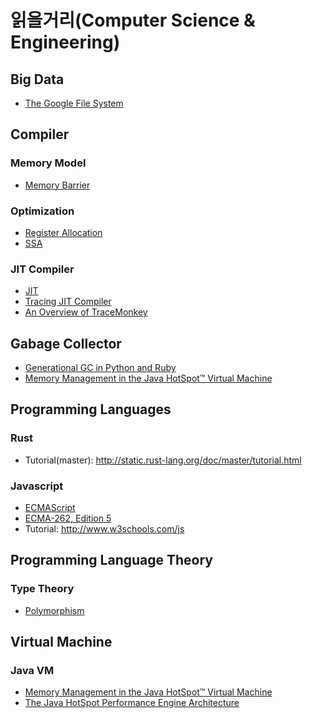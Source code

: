 # 읽을거리(Computer Science & Engineering)

## Big Data
* [The Google File System]


## Compiler

### Memory Model
* [Memory Barrier]

### Optimization
* [Register Allocation]
* [SSA]

### JIT Compiler
* [JIT]
* [Tracing JIT Compiler]
 * [An Overview of TraceMonkey]


## Gabage Collector
* [Generational GC in Python and Ruby]
* [Memory Management in the Java HotSpot™ Virtual Machine]


## Programming Languages

### Rust
* Tutorial(master): http://static.rust-lang.org/doc/master/tutorial.html

### Javascript
* [ECMAScript]
 * [ECMA-262, Edition 5]
* Tutorial: http://www.w3schools.com/js


## Programming Language Theory

### Type Theory
* [Polymorphism]


## Virtual Machine

### Java VM
* [Memory Management in the Java HotSpot™ Virtual Machine]
* [The Java HotSpot Performance Engine Architecture]


[An Overview of TraceMonkey]: https://hacks.mozilla.org/2009/07/tracemonkey-overview/

[ECMAScript]: http://www.ecmascript.org
[ECMA-262, Edition 5]: http://www.ecma-international.org/publications/files/ECMA-ST/Ecma-262.pdf

[Generational GC in Python and Ruby]: http://patshaughnessy.net/2013/10/30/generational-gc-in-python-and-ruby

[Memory Barrier]: http://en.wikipedia.org/wiki/Memory_barrier
[Memory Management in the Java HotSpot™ Virtual Machine]: http://www.oracle.com/technetwork/java/javase/memorymanagement-whitepaper-150215.pdf

[JIT]: http://en.wikipedia.org/wiki/Just-in-time_compilation

[Polymorphism]: http://en.wikipedia.org/wiki/Polymorphism_(computer_science)

[Register Allocation]: http://en.wikipedia.org/wiki/Register_allocation

[SSA]: http://en.wikipedia.org/wiki/Static_single_assignment_form

[The Google File System]: http://static.googleusercontent.com/media/research.google.com/ko//archive/gfs-sosp2003.pdf
[The Java HotSpot Performance Engine Architecture]: http://www.oracle.com/technetwork/java/whitepaper-135217.html
[Tracing JIT Compiler]: http://en.wikipedia.org/wiki/Tracing_just-in-time_compilation
